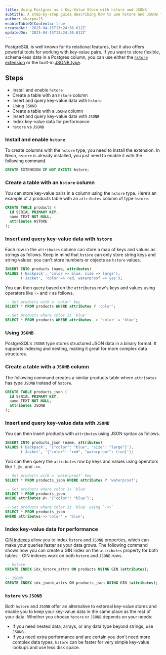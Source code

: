 ```yaml
---
title: Using Postgres as a Key-Value Store with hstore and JSONB
subtitle: A step-by-step guide describing how to use hstore and JSONB for storing key-value pairs in Postgres
author: vkarpov15
enableTableOfContents: true
createdAt: '2025-04-15T13:24:36.612Z'
updatedOn: '2025-04-15T13:24:36.612Z'
---
```


PostgreSQL is well known for its relational features, but it also offers powerful tools for working with key-value pairs. If you want to store flexible, schema-less data in a Postgres column, you can use either the [`hstore` extension](https://www.postgresql.org/docs/current/hstore.html) or the built-in [JSONB type](https://www.postgresql.org/docs/current/datatype-json.html).

## Steps

* Install and enable `hstore`
* Create a table with an `hstore` column
* Insert and query key-value data with `hstore`
* Using `JSONB`
* Create a table with a `JSONB` column
* Insert and query key-value data with `JSONB`
* Index key-value data for performance
* `hstore` vs `JSONB`

### Install and enable `hstore`

To create columns with the `hstore` type, you need to install the extension. In Neon, `hstore` is already installed, you just need to enable it with the following command.

```sql
CREATE EXTENSION IF NOT EXISTS hstore;
```

### Create a table with an `hstore` column

You can store key-value pairs in a column using the `hstore` type. Here’s an example of a products table with an `attributes` column of type `hstore`.

```sql
CREATE TABLE products (
  id SERIAL PRIMARY KEY,
  name TEXT NOT NULL,
  attributes HSTORE
);
```

### Insert and query key-value data with `hstore`

Each row in the `attributes` column can store a map of keys and values as strings as follows. Keep in mind that `hstore` can only store string keys and string values: you can't store numbers or objects as `hstore` values.

```sql
INSERT INTO products (name, attributes)
VALUES ('Backpack', 'color => blue, size => large'),
       ('Jacket', 'color => red, waterproof => yes');
```

You can then query based on the `attributes` row's keys and values using operators like `->` and `?` as follows.

```sql
-- Get products with a 'color' key
SELECT * FROM products WHERE attributes ? 'color';

-- Get products where color is 'blue'
SELECT * FROM products WHERE attributes -> 'color' = 'blue';
```

### Using `JSONB`

PostgreSQL’s `JSONB` type stores structured JSON data in a binary format. It supports indexing and nesting, making it great for more complex data structures.

### Create a table with a `JSONB` column

The following command creates a similar products table where `attributes` has type `JSONB` instead of `hstore`.

```sql
CREATE TABLE products_json (
  id SERIAL PRIMARY KEY,
  name TEXT NOT NULL,
  attributes JSONB
);
```

### Insert and query key-value data with `JSONB`

You can then insert products with `attributes` using JSON syntax as follows.

```sql
INSERT INTO products_json (name, attributes)
VALUES ('Backpack', '{"color": "blue", "size": "large"}'),
       ('Jacket', '{"color": "red", "waterproof": true}');
```

You can then query the `attributes` row by keys and values using operators like `?`, `@>`, and `->>`.

```sql
-- Get products with a 'waterproof' key
SELECT * FROM products_json WHERE attributes ? 'waterproof';

-- Get products where color is 'blue'
SELECT * FROM products_json
WHERE attributes @> '{"color": "blue"}';

-- Get products where color is 'blue' using `->>`
SELECT * FROM products_json
WHERE attributes->>'color' = 'blue';
```

### Index key-value data for performance

[GIN indexes](https://www.postgresql.org/docs/current/gin-intro.html) allow you to index `hstore` and `JSONB` properties, which can make your queries faster as your data grows. The following command shows how you can create a GIN index on the `attributes` property for both tables - GIN indexes work on both `hstore` and `JSONB` rows.

```sql
-- hstore
CREATE INDEX idx_hstore_attrs ON products USING GIN (attributes);

-- JSONB
CREATE INDEX idx_jsonb_attrs ON products_json USING GIN (attributes);
```

### `hstore` vs `JSONB`

Both `hstore` and `JSONB` offer an alternative to external key-value stores and enable you to keep your key-value data in the same place as the rest of your data. Whether you choose `hstore` or `JSONB` depends on your needs:

* If you need nested data, arrays, or any data type beyond strings, use `JSONB`.
* If you need extra performance and are certain you don't need more complex data types, `hstore` can be faster for very simple key-value lookups and use less disk space.
